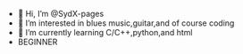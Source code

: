 - 👋 Hi, I’m @SydX-pages
- 👀 I’m interested in blues music,guitar,and of course coding
- 🌱 I’m currently learning C/C++,python,and html
- BEGINNER
<!--- 📫 How to reach me ...
- 😄 Pronouns: 
- ⚡ Fun fact: ...>

<!---
SydX-pages/SydX-pages is a ✨ special ✨ repository because its `README.md` (this file) appears on your GitHub profile.
You can click the Preview link to take a look at your changes.
--->
